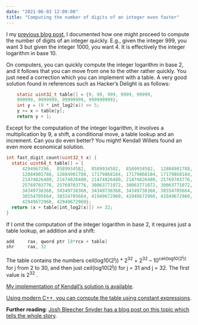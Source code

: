 ```yaml
---
date: "2021-06-03 12:00:00"
title: "Computing the number of digits of an integer even faster"
---
```




I my [previous blog post](/lemire/blog/2021/05/28/computing-the-number-of-digits-of-an-integer-quickly/), I documented how one might proceed to compute the number of digits of an integer quickly. E.g., given the integer 999, you want 3 but given the integer 1000, you want 4. It is effectively the integer logarithm in base 10.

On computers, you can quickly compute the integer logarithm in base 2, and it follows that you can move from one to the other rather quickly. You just need a correction which you can implement with a table. A very good solution found in references such as Hacker&rsquo;s Delight is as follows:
```C
    static uint32_t table[] = {9, 99, 999, 9999, 99999,
    999999, 9999999, 99999999, 999999999};
    int y = (9 * int_log2(x)) >> 5;
    y += x > table[y];
    return y + 1;
```


Except for the computation of the integer logarithm, it involves a multiplication by 9, a shift, a conditional move, a table lookup and an increment. Can you do even better? You might! Kendall Willets found an even more economical solution.
```C
int fast_digit_count(uint32_t x) {
  static uint64_t table[] = {
      4294967296,  8589934582,  8589934582,  8589934582,  12884901788,
      12884901788, 12884901788, 17179868184, 17179868184, 17179868184,
      21474826480, 21474826480, 21474826480, 21474826480, 25769703776,
      25769703776, 25769703776, 30063771072, 30063771072, 30063771072,
      34349738368, 34349738368, 34349738368, 34349738368, 38554705664,
      38554705664, 38554705664, 41949672960, 41949672960, 41949672960,
      42949672960, 42949672960};
  return (x + table[int_log2(x)]) >> 32;
}
```


If I omit the computation of the integer logarithm in base 2, it requires just a table lookup, an addition and a shift:
```C
add     rax, qword ptr [8*rcx + table]
shr     rax, 32
```


The table contains the numbers ceil(log10(2<sup>j</sup>)) * 2<sup>32</sup> + 2<sup>32</sup> &#8211; 10<sup>ceil(log10(2<sup>j</sup>))</sup> for j from 2 to 30, and then just ceil(log10(2<sup>j</sup>)) for j = 31 and j = 32. The first value is 2<sup>32</sup> .

[My implementation of Kendall&rsquo;s solution is available](https://github.com/lemire/Code-used-on-Daniel-Lemire-s-blog/tree/master/2021/06/03).

[Using modern C++, you can compute the table using constant expressions](https://godbolt.org/#z:OYLghAFBqd5QCxAYwPYBMCmBRdBLAF1QCcAaPECAM1QDsCBlZAQwBtMQBGAFlJvoCqAZ0wAFAB4gA5AAYppAFZdSrZrVDIApACYAQjt2kR7ZATx1KmWugDCqVgFcAtrRDbSV9ABk8tTADlnACNMYhAAZnDSAAdUIUJzWjtHFzcYuIS6Hz9ApxCwyKNMEzM6BgJmYgJk51d3Y0xTRPLKgmyA4NCIqKEKqprU%2Br623w68rsiASiNUB2JkDikdcN9kRywAak1wm0riZgBPbexNGQBBZdX1zC2d5F78emPTs4B6V8vaNYdN7ZsqJwEV77dSYIQAOgQz3OL1ozCcYOizAWG2Q0Wi2nCWwA7PpzhsCai6L1MOJosQNg8QCAHL4CAA2bgAfQIG1YqGA2ggVJpdMZLI24kmOLxZ0J4o2xEwBDmtA2TKZQVprDMtCZ7M5ECF21F4s02IAIi9xWhaCSyRTmA4iGyOZwZNyCOhqbT6PzWUKRcaJQSpTLiHL2eoIAqlXgVb4mQtwyHFcrVeq7Q6hZNJjrvQT9Ub8YTTebyZSnS6%2BczWbEAO6O528t2lwWkQvV10MuuYYX63U%2ByXS2XyuPhhMVrUNtvpnOZw0vLNT850jb4YCEKOzegQZvhbQCz0djOF5hmZBEs0EUkFnl7Q5/HnN90NjfHDYVILsW4GrYAVn074NEHbuN34rnsQ%2BxHDs14lgKd7aA%2BT7sGOYpdjQFJrmaeDAH46C2uoGx4K%2BGycDqOG3DYGyRIReAGAYf6dl2BJ5qyDioehmCYUIThsOwvR4WiGLhNSQ7uDhAC0nBpuENG0bBmCaJ%2BeAiTJb7bG%2BGwQLhfykZwtwAGIqTxmL8aglaCRuwpCai6L6SAQ72g2el8SAGr2ty7GsJxBCpsKIAbDIGztuOtESgYukWfZjkOmxHFgu5xHqSZ8G0dO/nin6vZSfFhJZr%2B6UEu8AIEPxxB0hAOjQf%2Bk7aIJUliRJKUBip4hbHoj7MM%2B0mfuEmlmaG8aRmsABeWo4iRokKe24QnONpHQeJU6TjCs70Bs7G%2BL%2BXr%2BbVcoLkuaCMQQECcJi3DvtVs0GlI0ysNI77yK4sjyKg0g2JRTVCLM8w3MsnDyPld2pqQADWEQABzgu%2BB3YtoMicO%2B9LvnD2LYio0jcPITggDD4KYtikScED2gAJwyBDQO8LdcikA9UjyEIIAyKQP1yNMcCwDAiAoKgTjROGoTkJQaCc9zYTAEIcLREICCoAQfADqENMQEE0jk0EviVAc0hfaQ/MIvQADytCsGrd2kFg7HqOwivyPgUpNAAbmCFseOIjTWos5N0sUDusHgQT7MQBx2FgDsEIVaNSF90z8IwLDmzwfB0AQwhiJIRtKJwKhqBoz2GF7QQ07AcIIiAeWkHbYTB4x/1/ag0SlGa0hCQ8SlaHoBiQxsQk6%2BE1PFI0teWNYAyuGnnjtLk%2BTKLE8S14PE8ZLXo%2BdGEacNE0ZTDDPy896vtAtFUC/jEvRjr/YtTKL0rT7%2BPokzHMCxcBdV03Q7lPiED9JCYyGzAMgh4QOXtCVxUrgQgJBGodQbHYAW7AKSfWFE9FuehvoWz%2BggTAzAsBhF/ADdGdNLpSBRqQNG746Zk3utIamtN6bINIMzNmswCDRGtLzCA/MubQOUCxEBh9I5MDYBwWOkdE4SAduWfY0R1bnSRlIa6pBSEU2kJ9DY5ZCAIEFG/D%2B3Av4/xUv/SuSDfrTFQegroWC8EEKISQ5%2B5CjCUIZudaYgN6ScHBNwIGENsT4xJuEbgPiKpSK7rIqxVMqEGKkdoVGXAZAyHBFE2JcS4lpzkZTfRjNpil3iBYbgQA%3D%3D%3D).

__Further reading__: [Josh Bleecher Snyder has a blog post on this topic which tells the whole story](https://commaok.xyz/post/lookup_tables/).


